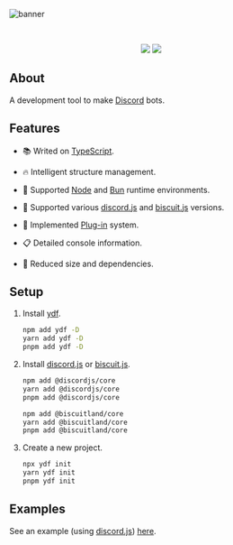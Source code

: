 ![banner](https://raw.githubusercontent.com/kh0wel/ydf/main/assets/banner.png)

<div align="center">
	<br />
	<p>
		<a href="https://www.npmjs.com/package/ydf"><img src="https://img.shields.io/npm/v/ydf.svg?colorA=170019&colorB=9e04af" /></a>
		<a href="https://www.npmjs.com/package/ydf"><img src="https://img.shields.io/npm/dt/ydf.svg?colorA=170019&colorB=9e04af" /></a>
	</p>
</div>

## About

A development tool to make [Discord](https://discord.com) bots.

## Features

- 📚 Writed on [TypeScript](https://www.typescriptlang.org).

- 🔥 Intelligent structure management.

- 🧳 Supported [Node](https://nodejs.org) and [Bun](https://bun.sh) runtime environments.

- 🔌 Supported various [discord.js](https://discord.js.org) and [biscuit.js](https://biscuitjs.com) versions.

- 🧱 Implemented [Plug-in](https://en.wikipedia.org/wiki/Plug-in_%28computing%29) system.

- 📋 Detailed console information.

- 🍂 Reduced size and dependencies.

## Setup

1. Install [ydf](https://github.com/kh0wel/ydf).

    ```bash
    npm add ydf -D
    yarn add ydf -D
    pnpm add ydf -D
    ```

2. Install [discord.js](https://discord.js.org) or [biscuit.js](https://biscuitjs.com).

    ```bash
    npm add @discordjs/core
    yarn add @discordjs/core
    pnpm add @discordjs/core
    ```

    ```bash
    npm add @biscuitland/core
    yarn add @biscuitland/core
    pnpm add @biscuitland/core
    ```

3. Create a new project.

    ```bash
    npx ydf init
    yarn ydf init
    pnpm ydf init
    ```

## Examples

See an example (using [discord.js](https://discord.js.org)) [here](https://github.com/kh0wel/kobalt).
